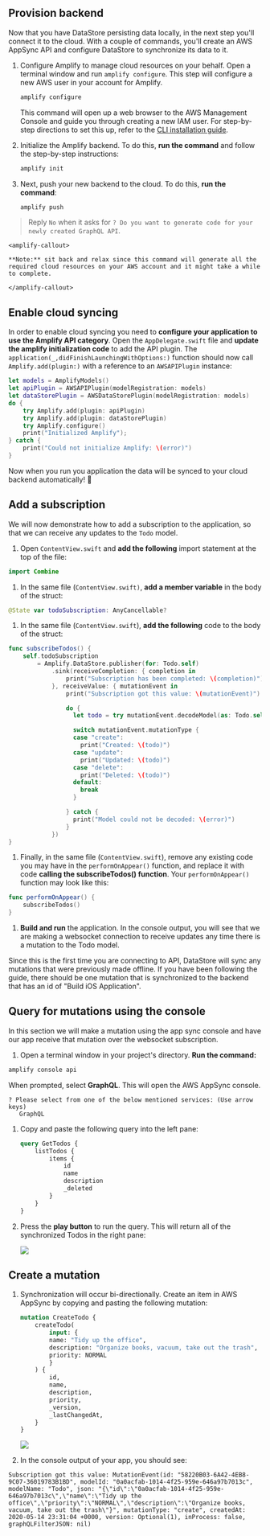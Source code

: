 ## Provision backend

Now that you have DataStore persisting data locally, in the next step you'll connect it to the cloud. With a couple of commands, you'll create an AWS AppSync API and configure DataStore to synchronize its data to it.

1. Configure Amplify to manage cloud resources on your behalf. Open a terminal window and run `amplify configure`. This step will configure a new AWS user in your account for Amplify.

    ```bash
    amplify configure
    ```

   This command will open up a web browser to the AWS Management Console and guide you through creating a new IAM user. For step-by-step directions to set this up, refer to the [CLI installation guide](~/cli/start/install.md).

1. Initialize the Amplify backend. To do this, **run the command** and follow the step-by-step instructions:

    ```bash
    amplify init
    ```

1. Next, push your new backend to the cloud. To do this, **run the command**:

    ```bash
    amplify push
    ```
> Reply `No` when it asks for `? Do you want to generate code for your newly created GraphQL API`.

    <amplify-callout>
    
    **Note:** sit back and relax since this command will generate all the required cloud resources on your AWS account and it might take a while to complete.
    
    </amplify-callout>

## Enable cloud syncing

In order to enable cloud syncing you need to **configure your application to use the Amplify API category**. Open the `AppDelegate.swift` file and **update the amplify initialization code** to add the API plugin. The `application(_,didFinishLaunchingWithOptions:)` function should now call `Amplify.add(plugin:)` with a reference to an `AWSAPIPlugin` instance:
  
```swift
let models = AmplifyModels()
let apiPlugin = AWSAPIPlugin(modelRegistration: models)
let dataStorePlugin = AWSDataStorePlugin(modelRegistration: models)
do {
    try Amplify.add(plugin: apiPlugin)
    try Amplify.add(plugin: dataStorePlugin)
    try Amplify.configure()
    print("Initialized Amplify");
} catch {
    print("Could not initialize Amplify: \(error)")
}
```

Now when you run you application the data will be synced to your cloud backend automatically! 🎉

## Add a subscription

We will now demonstrate how to add a subscription to the application, so that we can receive any updates to the `Todo` model.

1. Open `ContentView.swift` and **add the following** import statement at the top of the file:
  ```swift
  import Combine
  ```

1. In the same file (`ContentView.swift)`, **add a member variable** in the body of the struct:
  ```swift
  @State var todoSubscription: AnyCancellable?
  ```

1. In the same file (`ContentView.swift`), **add the following** code to the body of the struct:
  ```swift
  func subscribeTodos() {
      self.todoSubscription
          = Amplify.DataStore.publisher(for: Todo.self)
              .sink(receiveCompletion: { completion in
                  print("Subscription has been completed: \(completion)")
              }, receiveValue: { mutationEvent in
                  print("Subscription got this value: \(mutationEvent)")

                  do {
                    let todo = try mutationEvent.decodeModel(as: Todo.self)

                    switch mutationEvent.mutationType {
                    case "create":
                      print("Created: \(todo)")
                    case "update":
                      print("Updated: \(todo)")
                    case "delete":
                      print("Deleted: \(todo)")
                    default:
                      break
                    }

                  } catch {
                    print("Model could not be decoded: \(error)")
                  }
              })
  }
  ```

1. Finally, in the same file (`ContentView.swift`), remove any existing code you may have in the `performOnAppear()` function, and replace it with code **calling the subscribeTodos() function**. Your `performOnAppear()` function may look like this:
  ```swift
  func performOnAppear() {
      subscribeTodos()
  }
  ```

1. **Build and run** the application. In the console output, you will see that we are making a websocket connection to receive updates any time there is a mutation to the Todo model.

Since this is the first time you are connecting to API, DataStore will sync any mutations that were previously made offline. If you have been following the guide, there should be one mutation that is synchronized to the backend that has an id of "Build iOS Application".

## Query for mutations using the console

In this section we will make a mutation using the app sync console and have our app receive that mutation over the websocket subscription.

1. Open a terminal window in your project's directory. **Run the command:**
  ```bash
  amplify console api
  ```
  
  When prompted, select **GraphQL**. This will open the AWS AppSync console.
   ```Console
   ? Please select from one of the below mentioned services: (Use arrow keys)
      GraphQL 
   ```

1. Copy and paste the following query into the left pane:

    ```graphql
    query GetTodos {
        listTodos {
            items {
                id
                name
                description
                _deleted
            }
        }
    }
    ```

1. Press the **play button** to run the query. This will return all of the synchronized Todos in the right pane:

    ![](~/images/lib/getting-started/ios/set-up-ios-appsync-query.png)

## Create a mutation

1. Synchronization will occur bi-directionally. Create an item in AWS AppSync by copying and pasting the following mutation:

    ```graphql
    mutation CreateTodo {
        createTodo(
            input: {
            name: "Tidy up the office",
            description: "Organize books, vacuum, take out the trash",
            priority: NORMAL
            }
        ) {
            id,
            name,
            description,
            priority,
            _version,
            _lastChangedAt,
        }
    }
    ```

    ![](~/images/lib/getting-started/ios/set-up-ios-appsync-create.png)

1. In the console output of your app, you should see:

  ```console
  Subscription got this value: MutationEvent(id: "58220B03-6A42-4EB8-9C07-36019783B1BD", modelId: "0a0acfab-1014-4f25-959e-646a97b7013c", modelName: "Todo", json: "{\"id\":\"0a0acfab-1014-4f25-959e-646a97b7013c\",\"name\":\"Tidy up the office\",\"priority\":\"NORMAL\",\"description\":\"Organize books, vacuum, take out the trash\"}", mutationType: "create", createdAt: 2020-05-14 23:31:04 +0000, version: Optional(1), inProcess: false, graphQLFilterJSON: nil)
  ```
